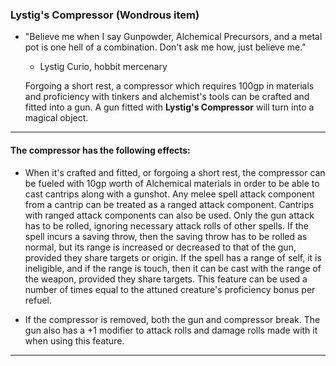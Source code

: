 
### **Lystig's Compressor** (Wondrous item)

- "Believe me when I say Gunpowder, Alchemical Precursors, and a metal pot is one hell of a combination. Don't ask me how, just believe me."
  - Lystig Curio, hobbit mercenary

  Forgoing a short rest, a compressor which requires 100gp in materials and proficiency with tinkers and alchemist's tools can be crafted and fitted into a gun. A gun fitted with **Lystig's Compressor** will turn into a magical object.

---

#### **The compressor has the following effects:**

- When it's crafted and fitted, or forgoing a short rest, the compressor can be fueled with 10gp worth of Alchemical materials in order to be able to cast cantrips along with a gunshot. Any melee spell attack component from a cantrip can be treated as a ranged attack component. Cantrips with ranged attack components can also be used. Only the gun attack has to be rolled, ignoring necessary attack rolls of other spells. If the spell incurs a saving throw, then the saving throw has to be rolled as normal, but its range is increased or decreased to that of the gun, provided they share targets or origin. If the spell has a range of self, it is ineligible, and if the range is touch, then it can be cast with the range of the weapon, provided they share targets. This feature can be used a number of times equal to the attuned creature's proficiency bonus per refuel.

- If the compressor is removed, both the gun and compressor break. The gun also has a +1 modifier to attack rolls and damage rolls made with it when using this feature.

---